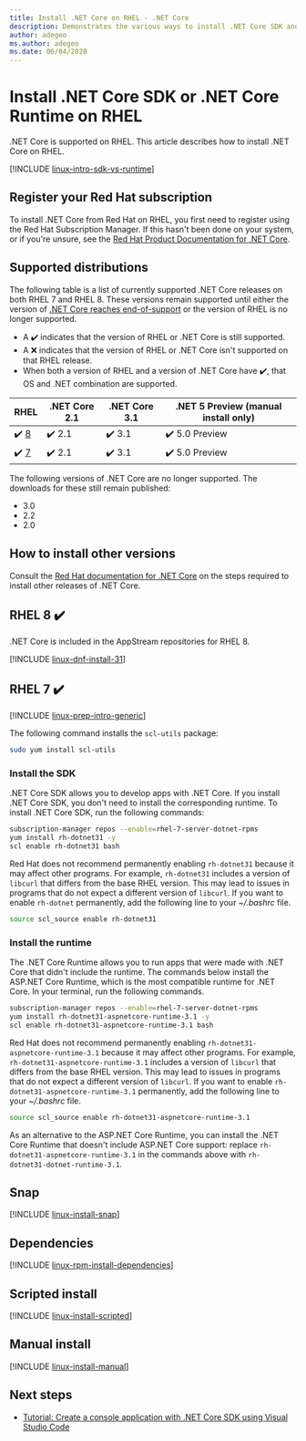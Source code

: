 ```yaml
---
title: Install .NET Core on RHEL - .NET Core
description: Demonstrates the various ways to install .NET Core SDK and .NET Core Runtime on RHEL.
author: adegeo
ms.author: adegeo
ms.date: 06/04/2020
---
```


# Install .NET Core SDK or .NET Core Runtime on RHEL

.NET Core is supported on RHEL. This article describes how to install .NET Core on RHEL.

[!INCLUDE [linux-intro-sdk-vs-runtime](includes/linux-intro-sdk-vs-runtime.md)]

## Register your Red Hat subscription

To install .NET Core from Red Hat on RHEL, you first need to register using the Red Hat Subscription Manager. If this hasn't been done on your system, or if you're unsure, see the [Red Hat Product Documentation for .NET Core](https://access.redhat.com/documentation/net_core/).

## Supported distributions

The following table is a list of currently supported .NET Core releases on both RHEL 7 and RHEL 8. These versions remain supported until either the version of [.NET Core reaches end-of-support](https://dotnet.microsoft.com/platform/support/policy/dotnet-core) or the version of RHEL is no longer supported.

- A ✔️ indicates that the version of RHEL or .NET Core is still supported.
- A ❌ indicates that the version of RHEL or .NET Core isn't supported on that RHEL release.
- When both a version of RHEL and a version of .NET Core have ✔️, that OS and .NET combination are supported.

| RHEL                   | .NET Core 2.1 | .NET Core 3.1 | .NET 5 Preview (manual install only) |
|--------------------------|---------------|---------------|----------------|
| ✔️ [8](#rhel-8-) | ✔️ 2.1        | ✔️ 3.1        | ✔️ 5.0 Preview |
| ✔️ [7](#rhel-7-) | ✔️ 2.1        | ✔️ 3.1        | ✔️ 5.0 Preview |

The following versions of .NET Core are no longer supported. The downloads for these still remain published:

- 3.0
- 2.2
- 2.0

## How to install other versions

Consult the [Red Hat documentation for .NET Core](https://access.redhat.com/documentation/net_core/) on the steps required to install other releases of .NET Core.

## RHEL 8 ✔️

.NET Core is included in the AppStream repositories for RHEL 8.

[!INCLUDE [linux-dnf-install-31](includes/linux-install-31-dnf.md)]

## RHEL 7 ✔️

[!INCLUDE [linux-prep-intro-generic](includes/linux-prep-intro-generic.md)]

The following command installs the `scl-utils` package:

```bash
sudo yum install scl-utils
```

### Install the SDK

.NET Core SDK allows you to develop apps with .NET Core. If you install .NET Core SDK, you don't need to install the corresponding runtime. To install .NET Core SDK, run the following commands:

```bash
subscription-manager repos --enable=rhel-7-server-dotnet-rpms
yum install rh-dotnet31 -y
scl enable rh-dotnet31 bash
```

Red Hat does not recommend permanently enabling `rh-dotnet31` because it may affect other programs. For example, `rh-dotnet31` includes a version of `libcurl` that differs from the base RHEL version. This may lead to issues in programs that do not expect a different version of `libcurl`. If you want to enable `rh-dotnet` permanently, add the following line to your _~/.bashrc_ file.

```bash
source scl_source enable rh-dotnet31
```

### Install the runtime

The .NET Core Runtime allows you to run apps that were made with .NET Core that didn't include the runtime. The commands below install the ASP.NET Core Runtime, which is the most compatible runtime for .NET Core. In your terminal, run the following commands.

```bash
subscription-manager repos --enable=rhel-7-server-dotnet-rpms
yum install rh-dotnet31-aspnetcore-runtime-3.1 -y
scl enable rh-dotnet31-aspnetcore-runtime-3.1 bash
```

Red Hat does not recommend permanently enabling `rh-dotnet31-aspnetcore-runtime-3.1` because it may affect other programs. For example, `rh-dotnet31-aspnetcore-runtime-3.1` includes a version of `libcurl` that differs from the base RHEL version. This may lead to issues in programs that do not expect a different version of `libcurl`. If you want to enable `rh-dotnet31-aspnetcore-runtime-3.1` permanently, add the following line to your _~/.bashrc_ file.

```bash
source scl_source enable rh-dotnet31-aspnetcore-runtime-3.1
```

As an alternative to the ASP.NET Core Runtime, you can install the .NET Core Runtime that doesn't include ASP.NET Core support: replace `rh-dotnet31-aspnetcore-runtime-3.1` in the commands above with `rh-dotnet31-dotnet-runtime-3.1`.

## Snap

[!INCLUDE [linux-install-snap](includes/linux-install-snap.md)]

## Dependencies

[!INCLUDE [linux-rpm-install-dependencies](includes/linux-rpm-install-dependencies.md)]

## Scripted install

[!INCLUDE [linux-install-scripted](includes/linux-install-scripted.md)]

## Manual install

[!INCLUDE [linux-install-manual](includes/linux-install-manual.md)]

## Next steps

- [Tutorial: Create a console application with .NET Core SDK using Visual Studio Code](../tutorials/with-visual-studio-code.md)
